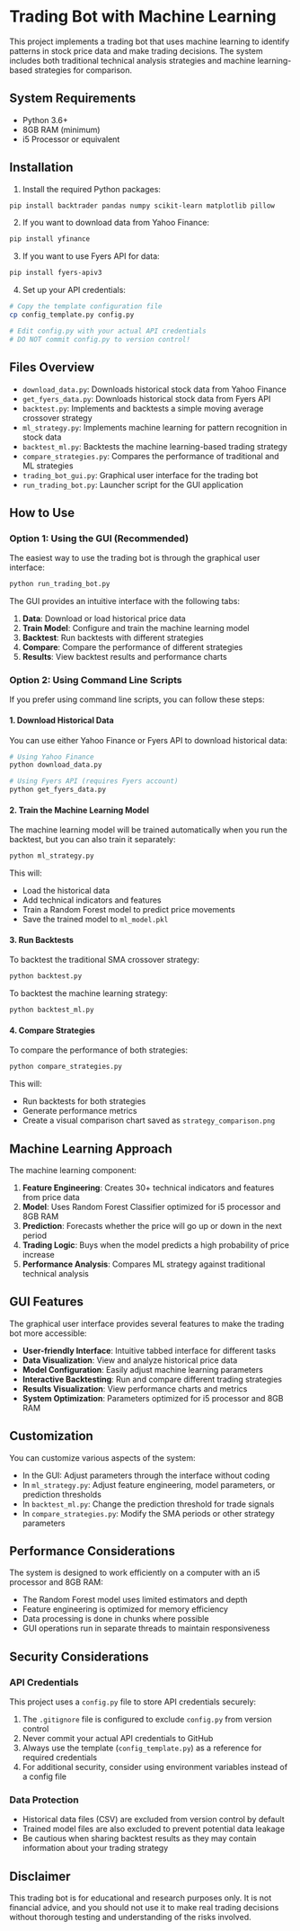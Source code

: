 # Trading Bot with Machine Learning

This project implements a trading bot that uses machine learning to identify patterns in stock price data and make trading decisions. The system includes both traditional technical analysis strategies and machine learning-based strategies for comparison.

## System Requirements

- Python 3.6+
- 8GB RAM (minimum)
- i5 Processor or equivalent

## Installation

1. Install the required Python packages:

```bash
pip install backtrader pandas numpy scikit-learn matplotlib pillow
```

2. If you want to download data from Yahoo Finance:

```bash
pip install yfinance
```

3. If you want to use Fyers API for data:

```bash
pip install fyers-apiv3
```

4. Set up your API credentials:

```bash
# Copy the template configuration file
cp config_template.py config.py

# Edit config.py with your actual API credentials
# DO NOT commit config.py to version control!
```

## Files Overview

- `download_data.py`: Downloads historical stock data from Yahoo Finance
- `get_fyers_data.py`: Downloads historical stock data from Fyers API
- `backtest.py`: Implements and backtests a simple moving average crossover strategy
- `ml_strategy.py`: Implements machine learning for pattern recognition in stock data
- `backtest_ml.py`: Backtests the machine learning-based trading strategy
- `compare_strategies.py`: Compares the performance of traditional and ML strategies
- `trading_bot_gui.py`: Graphical user interface for the trading bot
- `run_trading_bot.py`: Launcher script for the GUI application

## How to Use

### Option 1: Using the GUI (Recommended)

The easiest way to use the trading bot is through the graphical user interface:

```bash
python run_trading_bot.py
```

The GUI provides an intuitive interface with the following tabs:

1. **Data**: Download or load historical price data
2. **Train Model**: Configure and train the machine learning model
3. **Backtest**: Run backtests with different strategies
4. **Compare**: Compare the performance of different strategies
5. **Results**: View backtest results and performance charts

### Option 2: Using Command Line Scripts

If you prefer using command line scripts, you can follow these steps:

#### 1. Download Historical Data

You can use either Yahoo Finance or Fyers API to download historical data:

```bash
# Using Yahoo Finance
python download_data.py

# Using Fyers API (requires Fyers account)
python get_fyers_data.py
```

#### 2. Train the Machine Learning Model

The machine learning model will be trained automatically when you run the backtest, but you can also train it separately:

```bash
python ml_strategy.py
```

This will:
- Load the historical data
- Add technical indicators and features
- Train a Random Forest model to predict price movements
- Save the trained model to `ml_model.pkl`

#### 3. Run Backtests

To backtest the traditional SMA crossover strategy:

```bash
python backtest.py
```

To backtest the machine learning strategy:

```bash
python backtest_ml.py
```

#### 4. Compare Strategies

To compare the performance of both strategies:

```bash
python compare_strategies.py
```

This will:
- Run backtests for both strategies
- Generate performance metrics
- Create a visual comparison chart saved as `strategy_comparison.png`

## Machine Learning Approach

The machine learning component:

1. **Feature Engineering**: Creates 30+ technical indicators and features from price data
2. **Model**: Uses Random Forest Classifier optimized for i5 processor and 8GB RAM
3. **Prediction**: Forecasts whether the price will go up or down in the next period
4. **Trading Logic**: Buys when the model predicts a high probability of price increase
5. **Performance Analysis**: Compares ML strategy against traditional technical analysis

## GUI Features

The graphical user interface provides several features to make the trading bot more accessible:

- **User-friendly Interface**: Intuitive tabbed interface for different tasks
- **Data Visualization**: View and analyze historical price data
- **Model Configuration**: Easily adjust machine learning parameters
- **Interactive Backtesting**: Run and compare different trading strategies
- **Results Visualization**: View performance charts and metrics
- **System Optimization**: Parameters optimized for i5 processor and 8GB RAM

## Customization

You can customize various aspects of the system:

- In the GUI: Adjust parameters through the interface without coding
- In `ml_strategy.py`: Adjust feature engineering, model parameters, or prediction thresholds
- In `backtest_ml.py`: Change the prediction threshold for trade signals
- In `compare_strategies.py`: Modify the SMA periods or other strategy parameters

## Performance Considerations

The system is designed to work efficiently on a computer with an i5 processor and 8GB RAM:

- The Random Forest model uses limited estimators and depth
- Feature engineering is optimized for memory efficiency
- Data processing is done in chunks where possible
- GUI operations run in separate threads to maintain responsiveness

## Security Considerations

### API Credentials

This project uses a `config.py` file to store API credentials securely:

1. The `.gitignore` file is configured to exclude `config.py` from version control
2. Never commit your actual API credentials to GitHub
3. Always use the template (`config_template.py`) as a reference for required credentials
4. For additional security, consider using environment variables instead of a config file

### Data Protection

- Historical data files (CSV) are excluded from version control by default
- Trained model files are also excluded to prevent potential data leakage
- Be cautious when sharing backtest results as they may contain information about your trading strategy

## Disclaimer

This trading bot is for educational and research purposes only. It is not financial advice, and you should not use it to make real trading decisions without thorough testing and understanding of the risks involved.
